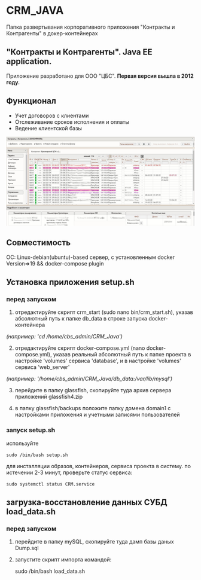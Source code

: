 # CRM_JAVA
Папка развертывания корпоративного приложения "Контракты и Контрагенты" в докер-контейнерах

## "Контракты и Контрагенты". Java EE application.
Приложение разработано для ООО "ЦБС". 
__Первая версия вышла в 2012 году.__ 

## Функционал
* Учет договоров с клиентами
* Отслеживание сроков исполнения и оплаты 
* Ведение клиентской базы

![Скриншот приложения](https://github.com/SergePauli/CRM_Java/blob/master/scrn.jpeg "Скрин")

## Совместимость
  OC: Linux-debian(ubuntu)-based сервер, с установленным docker Version=>19 && docker-compose plugin

## Установка приложения setup.sh

### перед запуском 
 
 1. отредактируйте скрипт crm_start (sudo nano bin/crm_start.sh),
  указав абсолютный путь к папке db_data в строке запуска docker-контейнера
  
  _(например: 'cd /home/cbs_admin/CRM_Java')_
 
 2. отредактируйте скрипт docker-compose.yml (nano docker-compose.yml),
  указав реальный абсолютный путь к папке проекта в настройке 'volumes' сервиса 'database',
  и в настройке 'volumes' сервиса 'web_server'
  
  _(например: '/home/cbs_admin/CRM_Java/db_data:/var/lib/mysql')_ 
 
 3. перейдите в папку glassfish, скопируйте туда архив сервера приложений glassfish4.zip 
 
 4. в папку glassfish/backups положите папку домена domain1 с настройками приложения
   и учетными записями пользователей  

### запуск setup.sh  
  
  используйте 
    
    sudo /bin/bash setup.sh 
  
  для инсталляции образов, контейнеров, сервиса проекта в систему.
  по истечении 2-3 минут, проверьте статус сервиса:
    
    sudo systemctl status CRM.service

## загрузка-восстановление данных СУБД load_data.sh

### перед запуском 
 
 1. перейдите в папку mySQL, скопируйте туда дамп базы даных Dump.sql  
 
 2. запустите скрипт импорта командой:
      
      sudo /bin/bash load_data.sh 

